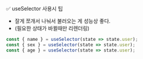 ✅ useSelector 사용시 팁
* 잘게 쪼개서 나눠서 불러오는 게 성능상 좋다.
* (필요한 상태가 바뀔때만 리렌더링)
```javascript
const { name } = useSelector(state => state.user);
const { sex } = useSelector(state => state.user);
const { age } = useSelector(state => state.user);
```
